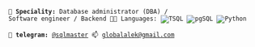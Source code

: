 <code>👷 **Speciality:** Database administrator (DBA) / Software engineer / Backend 🧑‍💻 Languages: ![TSQL](https://img.shields.io/badge/1-TSQL-blue) ![pgSQL](https://img.shields.io/badge/2-pgSQL-green) ![Python](https://img.shields.io/badge/3-Python-yellow)</code>  
  
<code>💬 **telegram:** [@sqlmaster](https://telegram.me/sqlmaster) 📫 [globalalek@gmail.com](mailto:globalalek@gmail.com)</code>  
  
<!--- стили оформления https://shields.io/ --->
